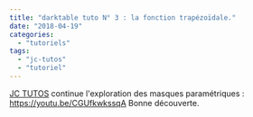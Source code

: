 ```yaml
---
title: "darktable tuto N° 3 : la fonction trapézoïdale."
date: "2018-04-19"
categories: 
  - "tutoriels"
tags: 
  - "jc-tutos"
  - "tutoriel"
---
```


[JC TUTOS](https://www.youtube.com/channel/UChkmJoz4r375C6F2eym99YQ) continue l'exploration des masques paramétriques : https://youtu.be/CGUfkwkssqA Bonne découverte.
